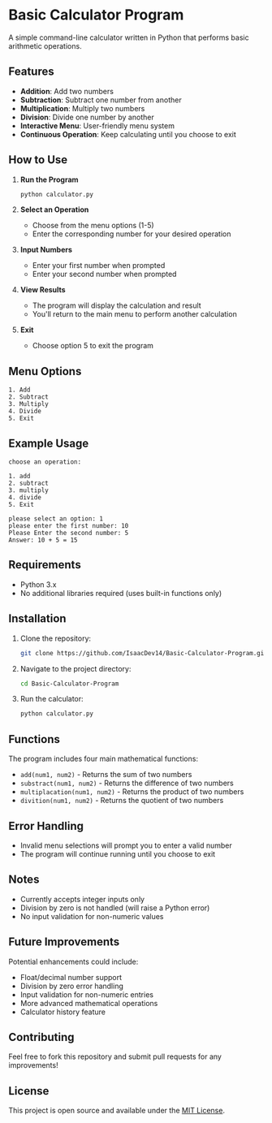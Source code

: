 # Basic Calculator Program

A simple command-line calculator written in Python that performs basic arithmetic operations.

## Features

- **Addition**: Add two numbers
- **Subtraction**: Subtract one number from another
- **Multiplication**: Multiply two numbers
- **Division**: Divide one number by another
- **Interactive Menu**: User-friendly menu system
- **Continuous Operation**: Keep calculating until you choose to exit

## How to Use

1. **Run the Program**
   ```bash
   python calculator.py
   ```

2. **Select an Operation**
   - Choose from the menu options (1-5)
   - Enter the corresponding number for your desired operation

3. **Input Numbers**
   - Enter your first number when prompted
   - Enter your second number when prompted

4. **View Results**
   - The program will display the calculation and result
   - You'll return to the main menu to perform another calculation

5. **Exit**
   - Choose option 5 to exit the program

## Menu Options

```
1. Add
2. Subtract
3. Multiply
4. Divide
5. Exit
```

## Example Usage

```
choose an operation: 

1. add
2. subtract
3. multiply
4. divide
5. Exit

please select an option: 1
please enter the first number: 10
Please Enter the second number: 5
Answer: 10 + 5 = 15
```

## Requirements

- Python 3.x
- No additional libraries required (uses built-in functions only)

## Installation

1. Clone the repository:
   ```bash
   git clone https://github.com/IsaacDev14/Basic-Calculator-Program.git
   ```

2. Navigate to the project directory:
   ```bash
   cd Basic-Calculator-Program
   ```

3. Run the calculator:
   ```bash
   python calculator.py
   ```

## Functions

The program includes four main mathematical functions:

- `add(num1, num2)` - Returns the sum of two numbers
- `substract(num1, num2)` - Returns the difference of two numbers
- `multiplacation(num1, num2)` - Returns the product of two numbers
- `divition(num1, num2)` - Returns the quotient of two numbers

## Error Handling

- Invalid menu selections will prompt you to enter a valid number
- The program will continue running until you choose to exit

## Notes

- Currently accepts integer inputs only
- Division by zero is not handled (will raise a Python error)
- No input validation for non-numeric values

## Future Improvements

Potential enhancements could include:
- Float/decimal number support
- Division by zero error handling
- Input validation for non-numeric entries
- More advanced mathematical operations
- Calculator history feature

## Contributing

Feel free to fork this repository and submit pull requests for any improvements!

## License

This project is open source and available under the [MIT License](LICENSE).
